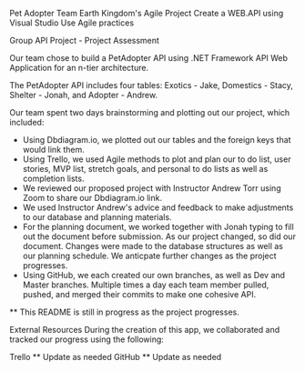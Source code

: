 Pet Adopter
Team Earth Kingdom's Agile Project
Create a WEB.API using Visual Studio
Use Agile practices

Group API Project - Project Assessment

Our team chose to build a PetAdopter API using .NET Framework API Web Application for an n-tier architecture. 

The PetAdopter API includes four tables: Exotics - Jake, Domestics - Stacy, Shelter - Jonah, and Adopter - Andrew. 

Our team spent two days brainstorming and plotting out our project, which included: 

* Using Dbdiagram.io, we plotted out our tables and the foreign keys that would link them. 
* Using Trello, we used Agile methods to plot and plan our to do list, user stories, MVP list, 
  stretch goals, and personal to do lists as well as completion lists.
* We reviewed our proposed project with Instructor Andrew Torr using Zoom to share our Dbdiagram.io link.
* We used Instructor Andrew's advice and feedback to make adjustments to our database and planning materials.
* For the planning document, we worked together with Jonah typing to fill out the document before submission. As our project changed, 
  so did our document. Changes were made to the database structures as well as our planning schedule. We anticpate further changes
  as the project progresses.
* Using GitHub, we each created our own branches, as well as Dev and Master branches. Multiple times a day each team member pulled, pushed, 
  and merged their commits to make one cohesive API.
 

** This README is still in progress as the project progresses.

External Resources
During the creation of this app, we collaborated and tracked our progress using the following:

Trello ** Update as needed
GitHub ** Update as needed
